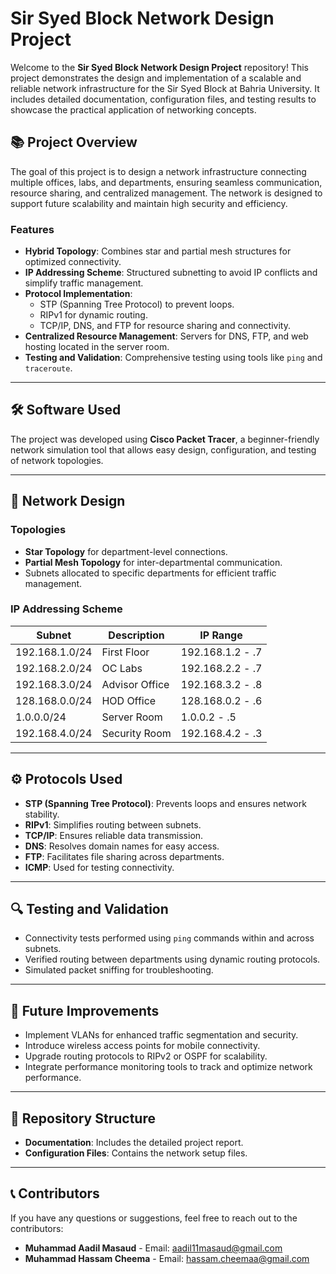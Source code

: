 # Sir Syed Block Network Design Project

Welcome to the **Sir Syed Block Network Design Project** repository! This project demonstrates the design and implementation of a scalable and reliable network infrastructure for the Sir Syed Block at Bahria University. It includes detailed documentation, configuration files, and testing results to showcase the practical application of networking concepts.

## 📚 Project Overview

The goal of this project is to design a network infrastructure connecting multiple offices, labs, and departments, ensuring seamless communication, resource sharing, and centralized management. The network is designed to support future scalability and maintain high security and efficiency.

### Features
- **Hybrid Topology**: Combines star and partial mesh structures for optimized connectivity.
- **IP Addressing Scheme**: Structured subnetting to avoid IP conflicts and simplify traffic management.
- **Protocol Implementation**: 
  - STP (Spanning Tree Protocol) to prevent loops.
  - RIPv1 for dynamic routing.
  - TCP/IP, DNS, and FTP for resource sharing and connectivity.
- **Centralized Resource Management**: Servers for DNS, FTP, and web hosting located in the server room.
- **Testing and Validation**: Comprehensive testing using tools like `ping` and `traceroute`.

---

## 🛠 Software Used

The project was developed using **Cisco Packet Tracer**, a beginner-friendly network simulation tool that allows easy design, configuration, and testing of network topologies.

---

## 📜 Network Design

### Topologies
- **Star Topology** for department-level connections.
- **Partial Mesh Topology** for inter-departmental communication.
- Subnets allocated to specific departments for efficient traffic management.

### IP Addressing Scheme
| Subnet          | Description                  | IP Range          |
|-----------------|------------------------------|-------------------|
| 192.168.1.0/24  | First Floor                  | 192.168.1.2 - .7  |
| 192.168.2.0/24  | OC Labs                      | 192.168.2.2 - .7  |
| 192.168.3.0/24  | Advisor Office               | 192.168.3.2 - .8  |
| 128.168.0.0/24  | HOD Office                   | 128.168.0.2 - .6  |
| 1.0.0.0/24      | Server Room                  | 1.0.0.2 - .5      |
| 192.168.4.0/24  | Security Room                | 192.168.4.2 - .3  |

---

## ⚙ Protocols Used
- **STP (Spanning Tree Protocol)**: Prevents loops and ensures network stability.
- **RIPv1**: Simplifies routing between subnets.
- **TCP/IP**: Ensures reliable data transmission.
- **DNS**: Resolves domain names for easy access.
- **FTP**: Facilitates file sharing across departments.
- **ICMP**: Used for testing connectivity.

---

## 🔍 Testing and Validation
- Connectivity tests performed using `ping` commands within and across subnets.
- Verified routing between departments using dynamic routing protocols.
- Simulated packet sniffing for troubleshooting.

---

## 🚀 Future Improvements
- Implement VLANs for enhanced traffic segmentation and security.
- Introduce wireless access points for mobile connectivity.
- Upgrade routing protocols to RIPv2 or OSPF for scalability.
- Integrate performance monitoring tools to track and optimize network performance.

---

## 📁 Repository Structure
- **Documentation**: Includes the detailed project report.
- **Configuration Files**: Contains the network setup files.

---

## 📞 Contributors
If you have any questions or suggestions, feel free to reach out to the contributors:
- **Muhammad Aadil Masaud** - Email: aadil11masaud@gmail.com
- **Muhammad Hassam Cheema** - Email: hassam.cheemaa@gmail.com
